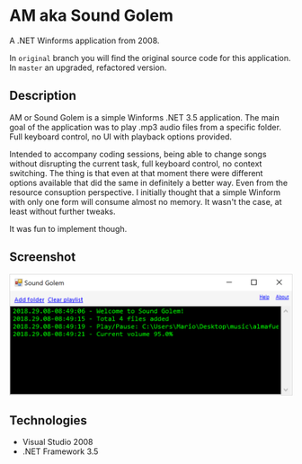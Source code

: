 # AM aka Sound Golem

A .NET Winforms application from 2008.

In `original` branch you will find the original source code for this application. In `master` an upgraded, refactored version.

## Description

AM or Sound Golem is a simple Winforms .NET 3.5 application. The main goal of the application was to play .mp3 audio files from a specific folder. Full keyboard control, no UI with playback options provided.

Intended to accompany coding sessions, being able to change songs without disrupting the current task, full keyboard control, no context switching. The thing is that even at that moment there were different options available that did the same in definitely a better way. Even from the resource consuption perspective. I initially thought that a simple Winform with only one form will consume almost no memory. It wasn't the case, at least without further tweaks.

It was fun to implement though.

## Screenshot

![screenshot](https://raw.githubusercontent.com/mamcer/am/master/doc/screenshot.png)

## Technologies

- Visual Studio 2008
- .NET Framework 3.5